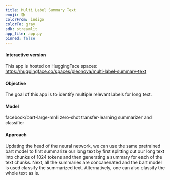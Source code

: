```yaml
---
title: Multi Label Summary Text
emoji: 📚
colorFrom: indigo
colorTo: gray
sdk: streamlit
app_file: app.py
pinned: false
---
```


#### Interactive version
This app is hosted on HuggingFace spaces: https://huggingface.co/spaces/pleonova/multi-label-summary-text

#### Objective
The goal of this app is to identify multiple relevant labels for long text.

#### Model
facebook/bart-large-mnli zero-shot transfer-learning summarizer and classifier

#### Approach
Updating the head of the neural network, we can use the same pretrained bart model to first summarize our long text by first splitting out our long text into chunks of 1024 tokens and then generating a summary for each of the text chunks. Next, all the summaries are concanenated and the bart model is used classify the summarized text. Alternatively, one can also classify the whole text as is.
